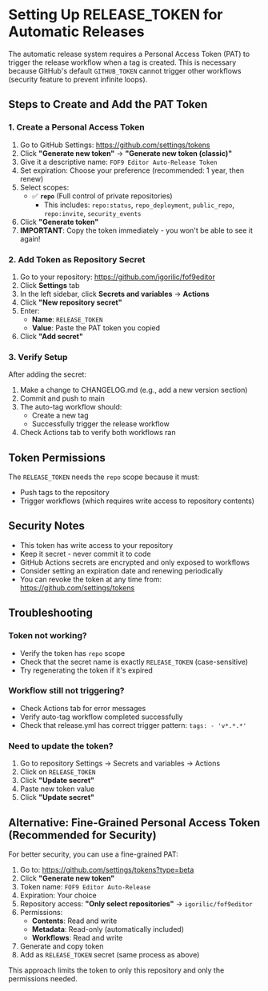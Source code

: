 # Setting Up RELEASE_TOKEN for Automatic Releases

The automatic release system requires a Personal Access Token (PAT) to trigger the release workflow when a tag is created. This is necessary because GitHub's default `GITHUB_TOKEN` cannot trigger other workflows (security feature to prevent infinite loops).

## Steps to Create and Add the PAT Token

### 1. Create a Personal Access Token

1. Go to GitHub Settings: https://github.com/settings/tokens
2. Click **"Generate new token"** → **"Generate new token (classic)"**
3. Give it a descriptive name: `FOF9 Editor Auto-Release Token`
4. Set expiration: Choose your preference (recommended: 1 year, then renew)
5. Select scopes:
   - ✅ **`repo`** (Full control of private repositories)
     - This includes: `repo:status`, `repo_deployment`, `public_repo`, `repo:invite`, `security_events`
6. Click **"Generate token"**
7. **IMPORTANT**: Copy the token immediately - you won't be able to see it again!

### 2. Add Token as Repository Secret

1. Go to your repository: https://github.com/igorilic/fof9editor
2. Click **Settings** tab
3. In the left sidebar, click **Secrets and variables** → **Actions**
4. Click **"New repository secret"**
5. Enter:
   - **Name**: `RELEASE_TOKEN`
   - **Value**: Paste the PAT token you copied
6. Click **"Add secret"**

### 3. Verify Setup

After adding the secret:

1. Make a change to CHANGELOG.md (e.g., add a new version section)
2. Commit and push to main
3. The auto-tag workflow should:
   - Create a new tag
   - Successfully trigger the release workflow
4. Check Actions tab to verify both workflows ran

## Token Permissions

The `RELEASE_TOKEN` needs the `repo` scope because it must:
- Push tags to the repository
- Trigger workflows (which requires write access to repository contents)

## Security Notes

- This token has write access to your repository
- Keep it secret - never commit it to code
- GitHub Actions secrets are encrypted and only exposed to workflows
- Consider setting an expiration date and renewing periodically
- You can revoke the token at any time from: https://github.com/settings/tokens

## Troubleshooting

### Token not working?
- Verify the token has `repo` scope
- Check that the secret name is exactly `RELEASE_TOKEN` (case-sensitive)
- Try regenerating the token if it's expired

### Workflow still not triggering?
- Check Actions tab for error messages
- Verify auto-tag workflow completed successfully
- Check that release.yml has correct trigger pattern: `tags: - 'v*.*.*'`

### Need to update the token?
1. Go to repository Settings → Secrets and variables → Actions
2. Click on `RELEASE_TOKEN`
3. Click **"Update secret"**
4. Paste new token value
5. Click **"Update secret"**

## Alternative: Fine-Grained Personal Access Token (Recommended for Security)

For better security, you can use a fine-grained PAT:

1. Go to: https://github.com/settings/tokens?type=beta
2. Click **"Generate new token"**
3. Token name: `FOF9 Editor Auto-Release`
4. Expiration: Your choice
5. Repository access: **"Only select repositories"** → `igorilic/fof9editor`
6. Permissions:
   - **Contents**: Read and write
   - **Metadata**: Read-only (automatically included)
   - **Workflows**: Read and write
7. Generate and copy token
8. Add as `RELEASE_TOKEN` secret (same process as above)

This approach limits the token to only this repository and only the permissions needed.
